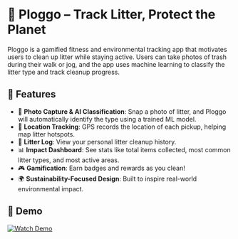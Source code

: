 # 🧹 Ploggo – Track Litter, Protect the Planet

Ploggo is a gamified fitness and environmental tracking app that motivates users to clean up litter while staying active. Users can take photos of trash during their walk or jog, and the app uses machine learning to classify the litter type and track cleanup progress.

## 🌟 Features

- 📸 **Photo Capture & AI Classification**: Snap a photo of litter, and Ploggo will automatically identify the type using a trained ML model.
- 📍 **Location Tracking**: GPS records the location of each pickup, helping map litter hotspots.
- 🧾 **Litter Log**: View your personal litter cleanup history.
- 📊 **Impact Dashboard**: See stats like total items collected, most common litter types, and most active areas.
- 🎮 **Gamification**: Earn badges and rewards as you clean!
- 🌍 **Sustainability-Focused Design**: Built to inspire real-world environmental impact.

## 🎥 Demo

[![Watch Demo](https://img.youtube.com/vi/tRiI0dYkT1Q/0.jpg)](https://youtu.be/tRiI0dYkT1Q?si=uGz5XgzHiLbqSs0Y)
